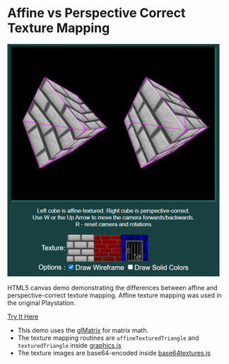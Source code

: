 # Affine vs Perspective Correct Texture Mapping

[![Click to try demo](texturedemo.png)](https://andrew-lim.github.io/texturedemo/texturedemo.htm)


HTML5 canvas demo demonstrating the differences between affine and perspective-correct texture mapping. Affine texture mapping was used in the original Playstation.

[Try It Here](https://andrew-lim.github.io/html5-snake/snake.htm)

- This demo uses the [glMatrix](https://glmatrix.net/) for matrix math.
- The texture mapping routines are `affineTexturedTriangle` and `texturedTriangle` inside [graphics.js](graphics.js)
- The texture images are base64-encoded inside [base64textures.js](base64textures.js)

